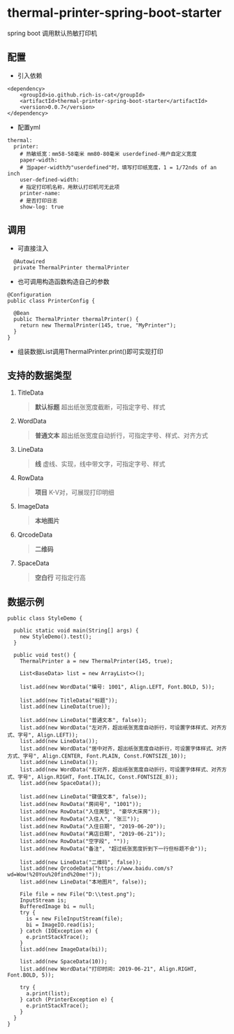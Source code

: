 # thermal-printer-spring-boot-starter
spring boot 调用默认热敏打印机

## 配置

- 引入依赖
```
<dependency>
    <groupId>io.github.rich-is-cat</groupId>
    <artifactId>thermal-printer-spring-boot-starter</artifactId>
    <version>0.0.7</version>
</dependency>
```

- 配置yml
```
thermal:
  printer:
    # 热敏纸宽：mm58-58毫米 mm80-80毫米 userdefined-用户自定义宽度
    paper-width: 
    # 当paper-width为"userdefined"时，填写打印纸宽度，1 = 1/72nds of an inch
    user-defined-width: 
    # 指定打印机名称，用默认打印机可无此项
    printer-name:
    # 是否打印日志
    show-log: true
```

## 调用

- 可直接注入
```
  @Autowired
  private ThermalPrinter thermalPrinter
```

- 也可调用构造函数构造自己的参数
```
@Configuration
public class PrinterConfig {
  
  @Bean
  public ThermalPrinter thermalPrinter() {
    return new ThermalPrinter(145, true, "MyPrinter");
  }
}
```

- 组装数据List调用ThermalPrinter.print()即可实现打印

## 支持的数据类型

1. TitleData
    > **默认标题** 超出纸张宽度截断，可指定字号、样式

1. WordData
    > **普通文本** 超出纸张宽度自动折行，可指定字号、样式、对齐方式
 
1. LineData
    > **线** 虚线、实现，线中带文字，可指定字号、样式

1. RowData
    > **项目** K-V对，可展现打印明细
 
1. ImageData
    > **本地图片**
    
1. QrcodeData
    > **二维码**
 
1. SpaceData
    > **空白行** 可指定行高
    
## 数据示例

```
public class StyleDemo {

  public static void main(String[] args) {
    new StyleDemo().test();
  }

  public void test() {
    ThermalPrinter a = new ThermalPrinter(145, true);
    
    List<BaseData> list = new ArrayList<>();

    list.add(new WordData("编号: 1001", Align.LEFT, Font.BOLD, 5));

    list.add(new TitleData("标题"));
    list.add(new LineData(true));

    list.add(new LineData("普通文本", false));
    list.add(new WordData("左对齐，超出纸张宽度自动折行，可设置字体样式、对齐方式、字号", Align.LEFT));
    list.add(new LineData());
    list.add(new WordData("居中对齐，超出纸张宽度自动折行，可设置字体样式、对齐方式、字号", Align.CENTER, Font.PLAIN, Const.FONTSIZE_10));
    list.add(new LineData());
    list.add(new WordData("右对齐，超出纸张宽度自动折行，可设置字体样式、对齐方式、字号", Align.RIGHT, Font.ITALIC, Const.FONTSIZE_8));
    list.add(new SpaceData());

    list.add(new LineData("键值文本", false));
    list.add(new RowData("房间号", "1001"));
    list.add(new RowData("入住房型", "豪华大床房"));
    list.add(new RowData("入住人", "张三"));
    list.add(new RowData("入住日期", "2019-06-20"));
    list.add(new RowData("离店日期", "2019-06-21"));
    list.add(new RowData("空字段", ""));
    list.add(new RowData("备注", "超过纸张宽度折到下一行但标题不会"));

    list.add(new LineData("二维码", false));
    list.add(new QrcodeData("https://www.baidu.com/s?wd=Wow!%20You%20find%20me!"));
    list.add(new LineData("本地图片", false));

    File file = new File("D:\\test.png");
    InputStream is;
    BufferedImage bi = null;
    try {
      is = new FileInputStream(file);
      bi = ImageIO.read(is);
    } catch (IOException e) {
      e.printStackTrace();
    }
    list.add(new ImageData(bi));

    list.add(new SpaceData(10));
    list.add(new WordData("打印时间: 2019-06-21", Align.RIGHT, Font.BOLD, 5));

    try {
      a.print(list);
    } catch (PrinterException e) {
      e.printStackTrace();
    }
  }
}
```
